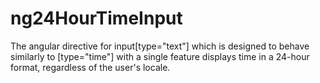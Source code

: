 # ng24HourTimeInput
The angular directive for input[type="text"] which is designed to behave similarly to [type="time"] with a single feature displays time in a 24-hour format, regardless of the user's locale.
